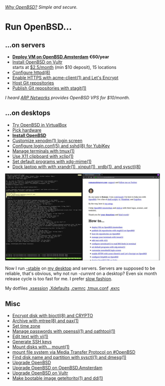 _[Why OpenBSD?](why.html) Simple and secure._

# Run OpenBSD...

## ...on servers

- **[Deploy VM on OpenBSD.Amsterdam](oams.html) &euro;60/year**
- [Install OpenBSD on Vultr](vultr.html)<br>starts at [$2.5/month](https://www.vultr.com/pricing/?ref=7035749) (min $10 deposit), 15 locations
- [Configure httpd(8)](httpd.html)
- [Enable HTTPS with acme-client(1) and Let's Encrypt](acme-client.html)
- [Host Git repositories](/git.html)
- [Publish Git repositories with stagit(1)](/stagit.html)

_I heard [ARP Networks](https://arpnetworks.com/vps) provides OpenBSD
VPS for $10/month._

## ...on desktops

- [Try OpenBSD in VirtualBox](/virtualbox/openbsd.html)
- [Pick hardware](hardware.html)
- **[Install OpenBSD](install.html)**
- [Customize xenodm(1) login screen](xenodm.html)
- [Configure login.conf(5) and sshd(8) for YubiKey](yubikey.html)
- [Manage terminals with tmux(1)](/tmux.html)
- [Use X11 clipboard with xclip(1)](/xclip.html)
- [Set default programs with xdg-mime(1)](/xdg-mime.html)
- [Dock laptop with with xrandr(1), xinput(1), xrdb(1), and sysctl(8)](dock.html)

[![desktop](desktop.jpeg)](desktop.png)

Now I run [-stable](https://www.openbsd.org/stable.html) on [my
desktop](/setup.html) and servers. Servers are supposed to be
reliable, that's obvious, why not run _-current_ on a desktop? Even
six month release cycle is too fast for me. I prefer [slow
fashion](https://www.youtube.com/watch?v=Wiw3YcwGwrU).

My dotfiles
[.xsession](xsession)
[.Xdefaults](Xdefaults)
[.cwmrc](cwmrc)
[.tmux.conf](tmux.conf)
[.exrc](exrc)

## Misc

- [Encrypt disk with bioctl(8) and CRYPTO](bioctl-crypto.html)
- [Archive with mtree(8) and pax(1)](/arc.html)
- [Set time zone](timezone.html)
- [Manage passwords with openssl(1) and oathtool(1)](/pass.html)
- [Edit text with vi(1)](/vi.html)
- [Generate SSH keys](/ssh.html)
- [Mount disks with... mount(1)](mount.html)
- [mount file system via Media Transfer Protocol on #OpenBSD](mtp.html)
- [Find disk name and partition with sysctl(1) and dmesg(1)](disk.html)
- [Upgrade OpenBSD](upgrade.html)
- [Upgrade OpenBSD on OpenBSD.Amsterdam](oams-upgrade.html)
- [Upgrade OpenBSD on Vultr](vultr-upgrade.html)
- [Make bootable image geteltorito(1) and dd(1)](geteltorito.html)
